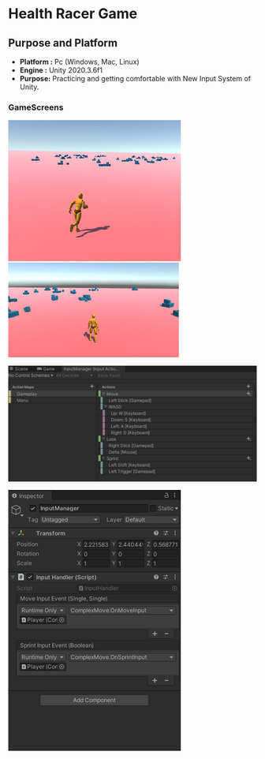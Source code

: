 
# Health Racer Game
## Purpose and Platform
 - **Platform :** Pc (Windows, Mac, Linux)
 - **Engine :** Unity 2020.3.6f1
 - **Purpose:** Practicing and getting comfortable with New Input System of Unity. 
### GameScreens
![Image1](https://raw.githubusercontent.com/yagizayer/New-Input-System-Practice/main/ReadMeResources/Img4.bmp)&#9;![Image4](https://raw.githubusercontent.com/yagizayer/New-Input-System-Practice/main/ReadMeResources/Img1.bmp)<br>

![Image2](https://raw.githubusercontent.com/yagizayer/New-Input-System-Practice/main/ReadMeResources/Img2.bmp)<br>

![Image3](https://raw.githubusercontent.com/yagizayer/New-Input-System-Practice/main/ReadMeResources/Img3.bmp)
